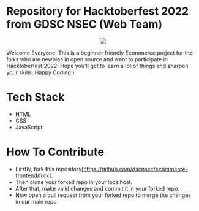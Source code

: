 # Repository for Hacktoberfest 2022 from GDSC NSEC (Web Team)

<p align="center">
<img src="https://user-images.githubusercontent.com/67837886/194577525-0c72e9b0-a620-47b1-a5c8-31d7c374c4c6.png" />
</p>


Welcome Everyone! This is a beginner friendly Ecommerce project for the folks who are newbies in open source and want to participate in Hacktoberfest 2022. Hope you'll get to learn a lot of things and sharpen your skills. Happy Coding:)

# Tech Stack
- HTML
- CSS
- JavaScript

# How To Contribute
- Firstly, fork this repository[https://github.com/dscnsec/ecommerce-frontend/fork].
- Then clone your forked repo in your localhost.
- After that, make valid changes and commit it in your forked repo.
- Now open a pull request from your forked repo to merge the changes in our main repo
